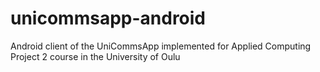# unicommsapp-android
Android client of the UniCommsApp implemented for Applied Computing Project 2 course in the University of Oulu
